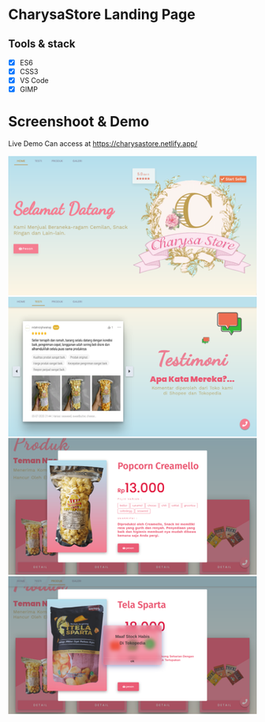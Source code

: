 # CharysaStore Landing Page

## Tools & stack
- [x] ES6
- [x] CSS3
- [x] VS Code
- [x] GIMP

# Screenshoot & Demo
Live Demo Can access at <a href="https://charysastore.netlify.app/">https://charysastore.netlify.app/</a> <br><br>
<img src="img/screenshoot/home.png" width="860px" /><br>
<img src="img/screenshoot/testi.png" width="860px" /><br>
<img src="img/screenshoot/produkpreview.png" width="860px" /><br>
<img src="img/screenshoot/alert.png" width="860px" /><br><br>